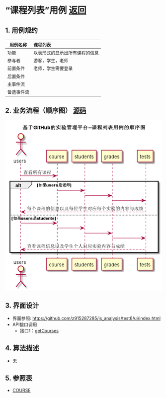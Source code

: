 ﻿﻿<!-- markdownlint-disable MD033-->
<!-- 禁止MD033类型的警告 https://www.npmjs.com/package/markdownlint -->

# “课程列表”用例 [返回](../README.md)
## 1. 用例规约

|用例名称|课程列表|
|-------|:-------------|
|功能|以表形式的显示出所有课程的信息|
|参与者|游客，学生，老师|
|前置条件|老师，学生需要登录|
|后置条件| |
|主事件流| |
|备选事件流| |

## 2. 业务流程（顺序图） [源码](../src/sequenceCourse_list.puml)
![sequence1](../sequenceCourse_list.png) 

## 3. 界面设计
- 界面参照: https://github.com/z915287285/is_analysis/test6/ui/index.html
- API接口调用
    - 接口1：[getCourses](../接口/getCourses.md) 

## 4. 算法描述

- 无
    
## 5. 参照表

- [COURSE](../Database.md/#COURSE)


